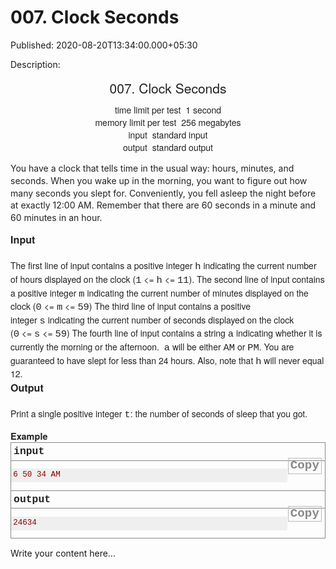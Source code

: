 # 007. Clock Seconds

Published: 2020-08-20T13:34:00.000+05:30

Description: 
      <div dir="ltr" style="text-align: left;" trbidi="on">
      <div dir="ltr" style="text-align: left;" trbidi="on">
      <div class="header" style="caret-color: rgb(34, 34, 34); color: #222222; font-family:
      &quot;Helvetica Neue&quot;, Helvetica, Arial, sans-serif; font-size: 14px; margin: 0px
      0px 1em; padding: 0px; text-align: center; text-size-adjust: auto;">
      <div class="title" style="font-size: 21px; margin: 0px 0px 0.5em; padding: 0px;">
      007. Clock Seconds</div>
      <div class="time-limit" style="margin: 0px auto; padding: 0px;">
      <div class="property-title" style="display: inline; margin: 0px; padding: 0px 4px 0px
      0px;">
      time limit per test</div>
      1 second</div>
      <div class="memory-limit" style="margin: 0px auto; padding: 0px;">
      <div class="property-title" style="display: inline; margin: 0px; padding: 0px 4px 0px
      0px;">
      memory limit per test</div>
      256 megabytes</div>
      <div class="input-file" style="margin: 0px auto; padding: 0px;">
      <div class="property-title" style="display: inline; margin: 0px; padding: 0px 4px 0px
      0px;">
      input</div>
      standard input</div>
      <div class="output-file" style="margin: 0px auto; padding: 0px;">
      <div class="property-title" style="display: inline; margin: 0px; padding: 0px 4px 0px
      0px;">
      output</div>
      standard output</div>
      </div>
      <div style="caret-color: rgb(34, 34, 34); color: #222222; font-family: &quot;Helvetica
      Neue&quot;, Helvetica, Arial, sans-serif; font-size: 14px; margin: 0px; padding: 0px;
      text-size-adjust: auto;">
      <div style="font-size: 1em; line-height: 1.4em; margin-bottom: 1em !important; padding:
      0px;">
      You have a clock that tells time in the usual way: hours, minutes, and seconds. When you wake
      up in the morning, you want to figure out how many seconds you slept for. Conveniently, you
      fell asleep the night before at exactly 12:00 AM. Remember that there are 60 seconds in a
      minute and 60 minutes in an hour.</div>
      </div>
      <div class="input-specification" style="caret-color: rgb(34, 34, 34); color: #222222;
      font-family: &quot;Helvetica Neue&quot;, Helvetica, Arial, sans-serif; font-size:
      14px; margin: 0px; padding: 0px; text-size-adjust: auto;">
      <div class="section-title" style="font-size: 16.1px; font-weight: bold; margin: 0px;
      padding: 0px;">
      Input</div>
      <div style="font-size: 1em; line-height: 1.4em; margin-top: 1.5em; padding: 0px;">
      The first line of input contains a positive integer<span
      class="Apple-converted-space">&nbsp;</span><span class="tex-font-style-tt"
      style="font-family: &quot;courier new&quot; , monospace; font-size:
      15.399999618530273px;">h</span><span
      class="Apple-converted-space">&nbsp;</span>indicating the current number of hours
      displayed on the clock (<span class="tex-font-style-tt" style="font-family:
      &quot;courier new&quot; , monospace; font-size:
      15.399999618530273px;">1</span><span
      class="Apple-converted-space">&nbsp;</span>&lt;=<span
      class="Apple-converted-space">&nbsp;</span><span class="tex-font-style-tt"
      style="font-family: &quot;courier new&quot; , monospace; font-size:
      15.399999618530273px;">h</span><span
      class="Apple-converted-space">&nbsp;</span>&lt;=<span
      class="Apple-converted-space">&nbsp;</span><span class="tex-font-style-tt"
      style="font-family: &quot;courier new&quot; , monospace; font-size:
      15.399999618530273px;">11</span>). The second line of input contains a positive
      integer<span class="Apple-converted-space">&nbsp;</span><span
      class="tex-font-style-tt" style="font-family: &quot;courier new&quot; , monospace;
      font-size: 15.399999618530273px;">m</span><span
      class="Apple-converted-space">&nbsp;</span>indicating the current number of
      minutes displayed on the clock (<span class="tex-font-style-tt" style="font-family:
      &quot;courier new&quot; , monospace; font-size:
      15.399999618530273px;">0</span><span
      class="Apple-converted-space">&nbsp;</span>&lt;=<span
      class="Apple-converted-space">&nbsp;</span><span class="tex-font-style-tt"
      style="font-family: &quot;courier new&quot; , monospace; font-size:
      15.399999618530273px;">m</span><span
      class="Apple-converted-space">&nbsp;</span>&lt;=<span
      class="Apple-converted-space">&nbsp;</span><span class="tex-font-style-tt"
      style="font-family: &quot;courier new&quot; , monospace; font-size:
      15.399999618530273px;">59</span>) The third line of input contains a positive
      integer<span class="Apple-converted-space">&nbsp;</span><span
      class="tex-font-style-tt" style="font-family: &quot;courier new&quot; , monospace;
      font-size: 15.399999618530273px;">s</span><span
      class="Apple-converted-space">&nbsp;</span>indicating the current number of
      seconds displayed on the clock (<span class="tex-font-style-tt" style="font-family:
      &quot;courier new&quot; , monospace; font-size:
      15.399999618530273px;">0</span><span
      class="Apple-converted-space">&nbsp;</span>&lt;=<span
      class="Apple-converted-space">&nbsp;</span><span class="tex-font-style-tt"
      style="font-family: &quot;courier new&quot; , monospace; font-size:
      15.399999618530273px;">s</span><span
      class="Apple-converted-space">&nbsp;</span>&lt;=<span
      class="Apple-converted-space">&nbsp;</span><span class="tex-font-style-tt"
      style="font-family: &quot;courier new&quot; , monospace; font-size:
      15.399999618530273px;">59</span>) The fourth line of input contains a string<span
      class="Apple-converted-space">&nbsp;</span><span class="tex-font-style-tt"
      style="font-family: &quot;courier new&quot; , monospace; font-size:
      15.399999618530273px;">a</span><span
      class="Apple-converted-space">&nbsp;</span>indicating whether it is currently the
      morning or the afternoon.<span
      class="Apple-converted-space">&nbsp;</span><span
      class="Apple-converted-space">&nbsp;</span><span class="tex-font-style-tt"
      style="font-family: &quot;courier new&quot; , monospace; font-size:
      15.399999618530273px;">a</span><span
      class="Apple-converted-space">&nbsp;</span>will be either<span
      class="Apple-converted-space">&nbsp;</span><span class="tex-font-style-tt"
      style="font-family: &quot;courier new&quot; , monospace; font-size:
      15.399999618530273px;">AM</span><span
      class="Apple-converted-space">&nbsp;</span>or<span
      class="Apple-converted-space">&nbsp;</span><span class="tex-font-style-tt"
      style="font-family: &quot;courier new&quot; , monospace; font-size:
      15.399999618530273px;">PM</span>. You are guaranteed to have slept for less than 24
      hours. Also, note that<span
      class="Apple-converted-space">&nbsp;</span><span class="tex-font-style-tt"
      style="font-family: &quot;courier new&quot; , monospace; font-size:
      15.399999618530273px;">h</span><span
      class="Apple-converted-space">&nbsp;</span>will never equal 12.</div>
      </div>
      <div class="output-specification" style="caret-color: rgb(34, 34, 34); color: #222222;
      font-family: &quot;Helvetica Neue&quot;, Helvetica, Arial, sans-serif; font-size:
      14px; margin: 0px 0px 1em; padding: 0px; text-size-adjust: auto;">
      <div class="section-title" style="font-size: 16.1px; font-weight: bold; margin: 0px;
      padding: 0px;">
      Output</div>
      <div style="font-size: 1em; line-height: 1.4em; margin-top: 1.5em; padding: 0px;">
      Print a single positive integer<span
      class="Apple-converted-space">&nbsp;</span><span class="tex-font-style-tt"
      style="font-family: &quot;courier new&quot; , monospace; font-size:
      15.399999618530273px;">t</span>: the number of seconds of sleep that you
      got.</div>
      </div>
      <div class="sample-tests" style="caret-color: rgb(34, 34, 34); color: #222222; font-family:
      Consolas, &quot;Lucida Console&quot;, &quot;Andale Mono&quot;,
      &quot;Bitstream Vera Sans Mono&quot;, &quot;Courier New&quot;, Courier;
      font-size: 0.9em; margin: 0px; padding: 0px; text-size-adjust: auto;">
      <div class="section-title" style="font-family: &quot;Helvetica Neue&quot;,
      Helvetica, Arial, sans-serif; font-size: 14.489999771118164px; font-weight: bold; margin: 0px;
      padding: 0px;">
      Example</div>
      <div class="sample-test" style="margin: 0px; padding: 0px;">
      <div class="input" style="border: 1px solid rgb(136, 136, 136); margin: 0px; padding:
      0px;">
      <div class="title" style="border-bottom-color: rgb(136, 136, 136); border-bottom-style:
      solid; border-bottom-width: 1px; font-size: 1.3em; font-weight: bold; margin: 0px; padding:
      0.25em; text-transform: lowercase;">
      input<br />
      <div class="input-output-copier" data-clipboard-target="#id009116502153680951"
      id="id0037451756361575295" style="border: 1px solid rgb(185, 185, 185); color: rgb(136, 136,
      136) !important; cursor: pointer; float: right; font-size: 1.2rem; line-height: 1.1rem;
      margin: 1px; padding: 3px; text-transform: none;" title="Copy">
      Copy</div>
      </div>
      <pre id="id009116502153680951" style="background-color: #efefef; color: #880000;
      font-family: Consolas, &quot;Lucida Console&quot;, &quot;Andale Mono&quot;,
      &quot;Bitstream Vera Sans Mono&quot;, &quot;Courier New&quot;, Courier;
      font-size: 12.6px; line-height: 1.25em; overflow-wrap: break-word; padding: 0.25em;
      white-space: pre-wrap;">6
      50
      34
      AM
      </pre>
      </div>
      <div class="output" style="border: 1px solid rgb(136, 136, 136); margin: 0px 0px 1em;
      padding: 0px; position: relative; top: -1px;">
      <div class="title" style="border-bottom-color: rgb(136, 136, 136); border-bottom-style:
      solid; border-bottom-width: 1px; font-size: 1.3em; font-weight: bold; margin: 0px; padding:
      0.25em; text-transform: lowercase;">
      output<br />
      <div class="input-output-copier" data-clipboard-target="#id005554203129409718"
      id="id0029967033592380565" style="border: 1px solid rgb(185, 185, 185); color: rgb(136, 136,
      136) !important; cursor: pointer; float: right; font-size: 1.2rem; line-height: 1.1rem;
      margin: 1px; padding: 3px; text-transform: none;" title="Copy">
      Copy</div>
      </div>
      <pre id="id005554203129409718" style="background-color: #efefef; color: #880000;
      font-family: Consolas, &quot;Lucida Console&quot;, &quot;Andale Mono&quot;,
      &quot;Bitstream Vera Sans Mono&quot;, &quot;Courier New&quot;, Courier;
      font-size: 12.6px; line-height: 1.25em; overflow-wrap: break-word; padding: 0.25em;
      white-space: pre-wrap;">24634</pre>
      </div>
      </div>
      </div>
      </div>
      <script
      src="https://gist.github.com/Svastikkka/c5277767eba96e2bc7859cee544edc53.js"></script></div>


Write your content here...